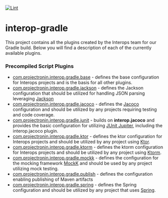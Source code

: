 [![Lint](https://github.com/projectronin/interop-gradle/actions/workflows/lint.yml/badge.svg)](https://github.com/projectronin/interop-gradle/actions/workflows/lint.yml)

# interop-gradle

This project contains all the plugins created by the Interops team for our Gradle build. Below you will find a
description of each of the currently available plugins.

### Precompiled Script Plugins

* [com.projectronin.interop.gradle.base](src/main/kotlin/com/projectronin/interop/gradle/base.gradle.kts) - defines the
  base configuration for Interops projects and is the basis for all other plugins.
* [com.projectronin.interop.gradle.jackson](src/main/kotlin/com/projectronin/interop/gradle/jackson.gradle.kts) -
  defines the Jackson configuration that should be utilized for handling JSON parsing
  leveraging [Jackson](https://github.com/FasterXML/jackson)
* [com.projectronin.interop.gradle.jacoco](src/main/kotlin/com/projectronin/interop/gradle/jacoco.gradle.kts) - defines
  the [Jacoco](https://www.jacoco.org/jacoco/)
  configuration and should be utilized by any projects requiring testing and code coverage.
* [com.projectronin.interop.gradle.junit](src/main/kotlin/com/projectronin/interop/gradle/junit.gradle.kts) - builds
  on **interop.jacoco** and provides the basic configuration for utilizing [JUnit Jupiter](https://junit.org/junit5/),
  including the interop.jacoco plugin.
* [com.projectronin.interop.gradle.ktor](src/main/kotlin/com/projectronin/interop/gradle/ktor.gradle.kts) - defines the
  ktor configuration for Interops projects and should be utilized by any project using [Ktor](https://ktor.io/).
* [com.projectronin.interop.gradle.ktorm](src/main/kotlin/com/projectronin/interop/gradle/ktorm.gradle.kts) - defines
  the ktorm configuration for Interops projects and should be utilized by any project
  using [Ktorm](https://www.ktorm.org/).
* [com.projectronin.interop.gradle.mockk](src/main/kotlin/com/projectronin/interop/gradle/mockk.gradle.kts) - defines
  the configuration for the mocking framework [MockK](https://mockk.io/) and should be used by any project utilizing
  mock testing.
* [com.projectronin.interop.gradle.publish](src/main/kotlin/com/projectronin/interop/gradle/publish.gradle.kts) -
  defines the configuration enabling publishing of Maven artifacts
* [com.projectronin.interop.gradle.spring](src/main/kotlin/com/projectronin/interop/gradle/spring.gradle.kts) - defines
  the Spring configuration and should be utilized by any project that uses [Spring](https://spring.io/).
